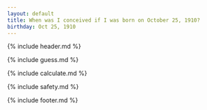 ```yaml
---
layout: default
title: When was I conceived if I was born on October 25, 1910?
birthday: Oct 25, 1910
---
```


{% include header.md %}

{% include guess.md %}

{% include calculate.md %}

{% include safety.md %}

{% include footer.md %}




